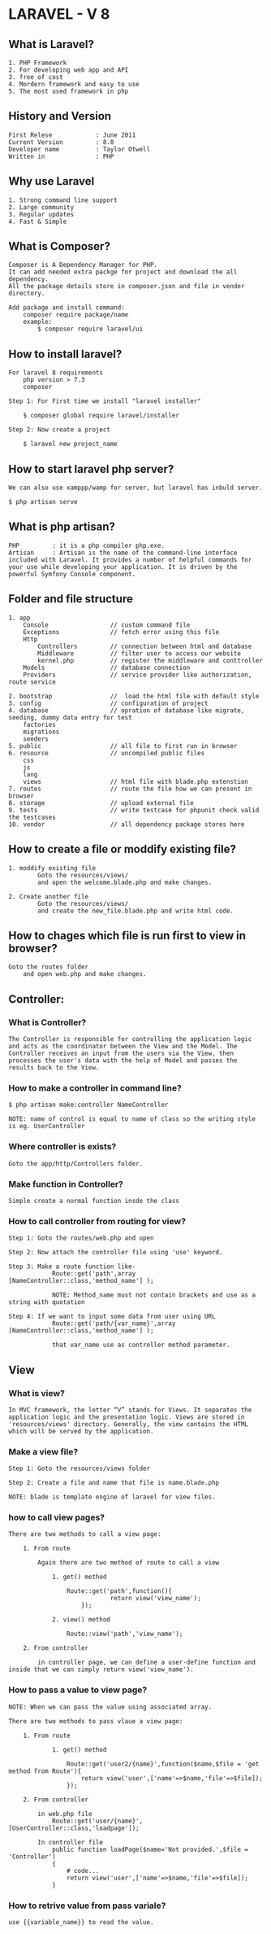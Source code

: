 # LARAVEL - V 8

## What is Laravel?

	1. PHP Framework
	2. For developing web app and API
	3. free of cost
	4. Mordern framework and easy to use
	5. The most used framework in php

## History and Version

	First Relese			: June 2011
	Current Version			: 8.0
	Developer name 			: Taylor Otwell
	Written in 				: PHP

## Why use Laravel

	1. Strong command line support
	2. Large community
	3. Regular updates
	4. Fast & Simple

## What is Composer?

	Composer is A Dependency Manager for PHP.
	It can add needed extra packge for project and download the all dependency.
	All the package details store in composer.json and file in vender directory.

	Add package and install command:
		composer require package/name
		example:
			$ composer require laravel/ui

## How to install laravel? 

	For laravel 8 requirements
		php version > 7.3
		composer

	Step 1: For First time we install "laravel installer"

		$ composer global require laravel/installer

	Step 2: Now create a project

		$ laravel new project_name 

## How to start laravel php server?

	We can also use xamppp/wamp for server, but laravel has inbuld server.

	$ php artisan serve

## What is php artisan?

	PHP 		: it is a php compiler php.exe.
	Artisan		: Artisan is the name of the command-line interface included with Laravel. It provides a number of helpful commands for your use while developing your application. It is driven by the powerful Symfony Console component.

## Folder and file structure
	
	1. app
		Console					// custom command file
		Exceptions				// fetch error using this file
		Http
			Controllers			// connection between html and database
			Middleware			// filter user to access our website
			kernel.php 			// register the middleware and conttroller
		Models					// database connection
		Providers				// service provider like authorization, route service

	2. bootstrap 		        //	load the html file with default style
	3. config					// configuration of project
	4. database					// opration of database like migrate, seeding, dummy data entry for test
		factories
		migrations
		seeders
	5. public					// all file to first run in browser
	6. resource					// uncompiled public files
		css
		js
		lang 
		views					// html file with blade.php extenstion
	7. routes					// route the file how we can present in browser
	8. storage					// upload external file
	9. tests					// write testcase for phpunit check valid the testcases
	10. vendor					// all dependency package stores here

## How to create a file or moddify existing file?

	1. moddify existing file
			Goto the resources/views/
			and open the welcome.blade.php and make changes.

	2. Create another file
			Goto the resources/views/
			and create the new_file.blade.php and write html code.

## How to chages which file is run first to view in browser?
	
	Goto the routes folder
		and open web.php and make changes.

## Controller:


### What is Controller?
	
	The Controller is responsible for controlling the application logic and acts as the coordinator between the View and the Model. The Controller receives an input from the users via the View, then processes the user's data with the help of Model and passes the results back to the View.

### How to make a controller in command line?

	$ php artisan make:controller NameController

	NOTE: name of control is equal to name of class so the writing style is eg. UserController

### Where controller is exists?

	Goto the app/http/Controllers folder.

### Make function in Controller?

	Simple create a normal function insde the class

### How to call controller from routing for view?

	Step 1: Goto the routes/web.php and open

	Step 2: Now attach the controller file using 'use' keyword.

	Step 3: Make a route function like-
				Route::get('path',array [NameController::class,'method_name'] );

				NOTE: Method_name must not contain brackets and use as a string with quotation

	Step 4: If we want to input some data from user using URL
				Route::get('path/{var_name}',array [NameController::class,'method_name'] );

				that var_name use as controller method parameter.

## View

### What is view?

	In MVC framework, the letter “V” stands for Views. It separates the application logic and the presentation logic. Views are stored in 'resources/views' directory. Generally, the view contains the HTML which will be served by the application.

### Make a view file?

	Step 1: Goto the resources/views folder

	Step 2: Create a file and name that file is name.blade.php

	NOTE: blade is template engine of laravel for view files.

### how to call view pages?

	There are two methods to call a view page:
		
		1. From route

			Again there are two method of route to call a view

				1. get() method

					Route::get('path',function(){
								return view('view_name');
						});

				2. view() method

					Route::view('path','view_name');

		2. From controller

			in controller page, we can define a user-define function and inside that we can simply return view('view_name').

### How to pass a value to view page?

	NOTE: When we can pass the value using associated array.
	
	There are two methods to pass vlaue a view page:
		
		1. From route

				1. get() method

					Route::get('user2/{name}',function($name,$file = 'get method from Route'){
						return view('user',['name'=>$name,'file'=>$file]);
					});

		2. From controller

			in web.php file
				Route::get('user/{name}',[UserController::class,'loadpage']);

			In controller file
				public function loadPage($name='Not provided.',$file = 'Controller')
			    {
			    	# code...
			    	return view('user',['name'=>$name,'file'=>$file]);
			    }	

### How to retrive value from pass variale?

	use {{variable_name}} to read the value. 